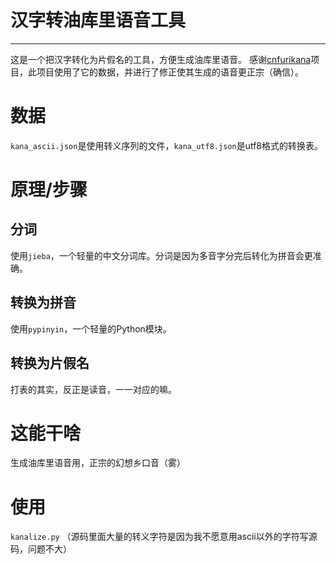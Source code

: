 # 汉字转油库里语音工具
***
这是一个把汉字转化为片假名的工具，方便生成油库里语音。
感谢[cnfurikana](https://github.com/Gleiphir/cnfurikana/)项目，此项目使用了它的数据，并进行了修正使其生成的语音更正宗（确信）。

# 数据
`kana_ascii.json`是使用转义序列的文件，`kana_utf8.json`是utf8格式的转换表。

# 原理/步骤
## 分词
使用`jieba`，一个轻量的中文分词库。分词是因为多音字分完后转化为拼音会更准确。
## 转换为拼音
使用`pypinyin`，一个轻量的Python模块。
## 转换为片假名
打表的其实，反正是读音，一一对应的嘛。

# 这能干啥
生成油库里语音用，正宗的幻想乡口音（雾）

# 使用
`kanalize.py`
（源码里面大量的转义字符是因为我不愿意用ascii以外的字符写源码，问题不大）